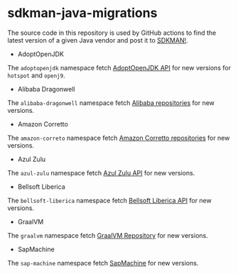 # sdkman-java-migrations

The source code in this repository is used by GitHub actions to find the latest version of a given Java vendor and post it to [SDKMAN!](https://github.com/sdkman/). 

* AdoptOpenJDK

The `adoptopenjdk` namespace fetch [AdoptOpenJDK API](https://api.adoptopenjdk.net/swagger-ui/) for new versions for `hotspot` and `openj9`.

* Alibaba Dragonwell

The `alibaba-dragonwell` namespace fetch [Alibaba repositories](https://github.com/alibaba/) for new versions.

* Amazon Corretto

The `amazon-correto` namespace fetch [Amazon Corretto repositories](https://github.com/corretto/) for new versions.

* Azul Zulu

The `azul-zulu` namespace fetch [Azul Zulu API](https://app.swaggerhub.com/apis-docs/azul/zulu-download-community/1.0) for new versions.

* Bellsoft Liberica

The `bellsoft-liberica` namespace fetch [Bellsoft Liberica API](https://api.bell-sw.com/api.html) for new versions.

* GraalVM 

The `graalvm` namespace fetch [GraalVM Repository](https://github.com/graalvm/graalvm-ce-builds) for new versions.

* SapMachine

The `sap-machine` namespace fetch [SapMachine](https://sap.github.io/SapMachine/assets/data/sapmachine_releases.json) for new versions.
